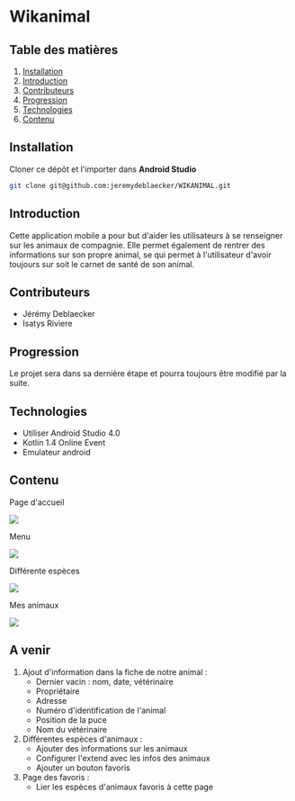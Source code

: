 # Wikanimal

## Table des matières

1. [Installation](#Installation)
2. [Introduction](#Introduction)
3. [Contributeurs](#Contributeurs)
4. [Progression](#Progression)
5. [Technologies](#Technologies)
6. [Contenu](#Contenu)


## Installation
Cloner ce dépôt et l'importer dans  **Android Studio**
```bash
git clone git@github.com:jeremydeblaecker/WIKANIMAL.git
```

## Introduction

Cette application mobile a pour but d'aider les utilisateurs à se renseigner sur les animaux de compagnie.
Elle permet également de rentrer des informations sur son propre animal, se qui permet à l'utilisateur d'avoir
toujours sur soit le carnet de santé de son animal.


## Contributeurs 

* Jérémy Deblaecker 
* Isatys Riviere

## Progression

Le projet sera dans sa dernière étape et pourra toujours être modifié par la suite.

## Technologies

* Utiliser Android Studio 4.0 
* Kotlin 1.4 Online Event
* Emulateur android 

## Contenu
<p>Page d'accueil </p>
<img src="https://github.com/jeremydeblaecker/WIKANIMAL/blob/master/Capture.JPG"/>
<br>
<p>Menu</p>
<img src="https://github.com/jeremydeblaecker/WIKANIMAL/blob/master/Capture1.JPG"/>
<br>
<p>Différente espèces</p>
<img src="https://github.com/jeremydeblaecker/WIKANIMAL/blob/master/Capture2.JPG"/>
<br>
<p>Mes animaux</p>
<img src="https://github.com/jeremydeblaecker/WIKANIMAL/blob/master/Capture3.JPG"/>

## A venir
1. Ajout d'information dans la fiche de notre animal :
    * Dernier vacin : nom, date, vétérinaire
    * Propriétaire
    * Adresse
    * Numéro d'identification de l'animal
    * Position de la puce
    * Nom du vétérinaire
2. Différentes espèces d'animaux :
    * Ajouter des informations sur les animaux 
    * Configurer l'extend avec les infos des animaux
    * Ajouter un bouton favoris
3. Page des favoris :
    * Lier les espèces d'animaux favoris à cette page

